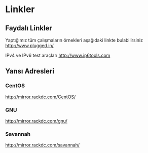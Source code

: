 # Linkler


## Faydalı Linkler
Yaptığımız tüm çalışmaların örnekleri aşağıdaki linkte bulabilirsiniz
http://www.plugged.in/

IPv4 ve IPv6 test araçları
http://www.ip6tools.com


## Yansı Adresleri

### CentOS

http://mirror.rackdc.com/CentOS/


### GNU
http://mirror.rackdc.com/gnu/


### Savannah
http://mirror.rackdc.com/savannah/







